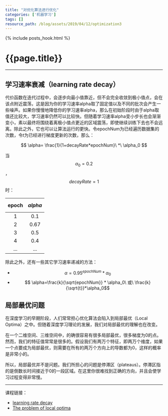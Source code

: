 ```yaml
---
title: "对优化算法进行优化"
categories: ['机器学习']
tags: []
resource_path: /blog/assets/2019/04/12/optimization3
---
```


{% include posts_hook.html %}

{{page.title}}
===

---

学习速率衰减（learning rate decay）
---

代价函数在迭代过程中，会逐步向最小值靠近，但不会完全收敛到极小值点，会在该点附近震荡，这是因为你的学习速率alpha取了固定值以及不同的批次会产生一些噪声。如果你慢慢地降低你的学习速率alpha，那么在初始阶段时由于alpha取值还比较大，学习速率仍然可以比较快。但随着学习速率alpha变小步长也会渐渐变小，素以最终将围绕着离极小值点更近的区域震荡，即使继续训练下去也不会远离。除此之外，它也可以让算法运行的更快。令epochNum为已经遍历数据集的次数，令t为已经进行梯度更新的次数，那么：

$$ \alpha= \frac{1}{1+decayRate*epochNum}\ *\ \alpha_0 $$

当 $$\alpha_0=0.2$$，$$ decayRate=1 $$时：

epoch|$$alpha$$
:-:|:-:
1|0.1
2|0.67
3|0.5
4|0.4
...|...

除此之外，还有一些其它学习速率递减的方法：

* $$ \alpha=0.95^{epochNum} * \alpha_0 $$
* $$ \alpha=\frac{k}{\sqrt{epochNum}} * \alpha_0\ 或\  \frac{k}{\sqrt{t}}*\alpha_0$$

局部最优问题
---

在深度学习的早期阶段，人们常常担心优化算法会陷入到局部最优（Local Optima）之中。但随着深度学习理论的发展，我们对局部最优的理解也在改变。

在一个二维空间、三维空间中，的确很容易有很多局部最优，很多梯度为0的点。然而，我们的特征值常常是很多的。假设我们有两万个特征，即两万个维度，如果一个点要成为局部最优，则需要在所有的两万个方向上的导数都为0，这样的概率是非常小的。

所以，局部最优并不是问题。我们所担心的问题是停滞区（plateaus）。停滞区指的是倒数长时间接近于0的一段区域。在这里你很难找到正确的方向，并且会使学习过程变得非常慢。

---

课程链接：

* [learning rate decay](https://www.coursera.org/learn/deep-neural-network/lecture/hjgIA/learning-rate-decay)
* [The problem of local optima](https://www.coursera.org/learn/deep-neural-network/lecture/RFANA/the-problem-of-local-optima)
